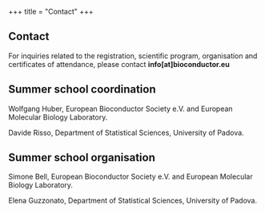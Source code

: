 +++
title = "Contact"
+++

## Contact

For inquiries related to the registration, scientific program, organisation and certificates of attendance, please contact **info[at]bioconductor.eu**

## Summer school coordination
Wolfgang Huber, European Bioconductor Society e.V. and European Molecular Biology Laboratory.

Davide Risso, Department of Statistical Sciences, University of Padova.

## Summer school organisation
Simone Bell, European Bioconductor Society e.V. and European Molecular Biology Laboratory.

Elena Guzzonato, Department of Statistical Sciences, University of Padova.


